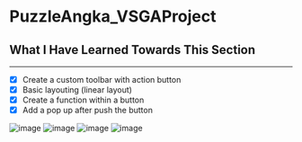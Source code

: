 # PuzzleAngka_VSGAProject

## What I Have Learned Towards This Section 

---

- [x] Create a custom toolbar with action button
- [x] Basic layouting (linear layout)
- [x] Create a function within a button
- [x] Add a pop up after push the button

![image](https://github.com/notsatria/PuzzleAngka_VSGAProject/assets/92832439/5bd19401-6e91-4151-a339-4b00abb85513)
![image](https://github.com/notsatria/PuzzleAngka_VSGAProject/assets/92832439/b3e8d61a-dbac-48a7-9089-81baef6de6f2)
![image](https://github.com/notsatria/PuzzleAngka_VSGAProject/assets/92832439/fbc3d81f-ea69-4c0f-b860-6316516a62ab)
![image](https://github.com/notsatria/PuzzleAngka_VSGAProject/assets/92832439/ec539455-492a-4b43-8b2a-165c349e08d5)
